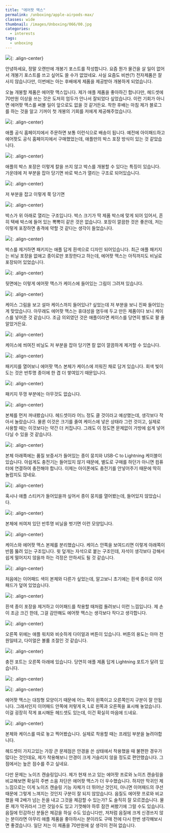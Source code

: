 ```yaml
---
title: "에어팟 맥스"
permalink: /unboxing/apple-airpods-max/
classes: wide
thumbnail: /images/Unboxing/066/00.jpg
categories:
  - interests
tags:
  - unboxing
---
```


![](/images/Unboxing/066/00.jpg){: .align-center}

안녕하세요, 정말 오랜만에 개봉기 포스트를 작성합니다. 요즘 뭔가 물건을 살 일이 없어서 개봉기 포스트를 쓰고 싶어도 쓸 수가 없었네요. 사실 요즘도 비싼(?) 전자제품은 잘 사지 않습니다만, 이번에는 아는 후배에게 제품을 제공받아 개봉하게 되었습니다.

오늘 개봉할 제품은 에어팟 맥스입니다. 제가 애플 제품을 좋아하긴 합니다만, 헤드셋에 70만원 이상을 쓰는 것은 도저히 엄두가 안나서 잘되었다 싶었습니다. 이런 기회가 아니면 에어팟 맥스를 써볼 일이 앞으로도 없을 것 같거든요. 착한 후배는 마침 제가 블로그를 하는 것을 알고 기꺼이 첫 개봉의 기회를 저에게 제공해주었습니다.

![](/images/Unboxing/066/01.jpg){: .align-center}

애플 공식 홈페이지에서 주문하면 보통 이런식으로 배송이 됩니다. 예전에 아이패드하고 에어팟도 공식 홈페이지에서 구매했었는데, 애플만의 박스 포장 방식이 있는 것 같았습니다.

![](/images/Unboxing/066/02.jpg){: .align-center}

애플의 박스 포장은 이렇게 칼을 쓰지 않고 박스를 개봉할 수 있다는 특징이 있습니다. 가운데에 저 부분을 잡아 당기면 바로 박스가 열리는 구조로 되어있습니다.

![](/images/Unboxing/066/03.jpg){: .align-center}

저 부분을 잡고 이렇게 쭉 당기면

![](/images/Unboxing/066/04.jpg){: .align-center}

박스가 위 아래로 열리는 구조입니다. 박스 크기가 딱 제품 박스에 맞게 되어 있어서, 흔히 택배 박스에 들어 있는 뽁뽁이 같은 것은 없습니다. 포장이 깔끔한 것은 좋은데, 저는 이렇게 포장하면 충격에 약할 것 같다는 생각이 들었습니다.

![](/images/Unboxing/066/05.jpg){: .align-center}

박스를 제거하면 패키지는 애플 답게 흰색으로 디자인 되어있습니다. 최근 애플 패키지는 비닐 포장을 없애고 종이로만 포장한다고 하는데, 에어팟 맥스는 아직까지도 비닐로 포장되어 있었습니다.

![](/images/Unboxing/066/06.jpg){: .align-center}

뒷면에는 이렇게 에어팟 맥스가 케이스에 들어있는 그림이 그려져 있습니다.

![](/images/Unboxing/066/07.jpg){: .align-center}

케이스 그림을 보고 설마 케이스까지 들어있나? 싶었는데 저 부분을 보니 진짜 들어있는게 맞았습니다. 아무래도 에어팟 맥스는 휴대성을 염두에 두고 만든 제품이다 보니 케이스를 넣어준 것 같습니다. 조금 의외였던 것은 애플이라면 케이스를 당연히 별도로 팔 줄 알았거든요.

![](/images/Unboxing/066/08.jpg){: .align-center}

케이스에 씌여진 비닐도 저 부분을 잡아 당기면 칼 없이 깔끔하게 제거할 수 있습니다.

![](/images/Unboxing/066/09.jpg){: .align-center}

패키지를 열어보니 에어팟 맥스 본체가 케이스에 끼워진 채로 담겨 있습니다. 회색 빛이 도는 것은 반투명 종이에 한 겹 더 쌓여있기 때문입니다.

![](/images/Unboxing/066/10.jpg){: .align-center}

패키지 뚜껑 부분에는 아무것도 없습니다.

![](/images/Unboxing/066/11.jpg){: .align-center}

본체를 먼저 꺼내봤습니다. 헤드셋이라 어느 정도 클 것이라고 예상했는데, 생각보다 작아서 놀랐습니다. 물론 이것은 크기를 줄여 케이스에 넣은 상태라 그런 것이고, 실제로 사용할 때는 이것보다는 약간 더 커집니다. 그래도 이 정도면 문제없이 가방에 쉽게 넣어다닐 수 있을 것 같습니다.

![](/images/Unboxing/066/12.jpg){: .align-center}

본체 아래쪽에는 품질 보증서가 들어있는 종이 뭉치와 USB-C to Lightning 케이블이 있습니다. 아쉽게도 충전기는 들어있지 않기 때문에, 별도로 구매를 하던가 아니면 컴퓨터에 연결하여 충전해야 합니다. 이제는 아이폰에도 충전기를 안넣어주기 때문에 딱히 놀랍지도 않네요.

![](/images/Unboxing/066/13.jpg){: .align-center}

혹시나 애플 스티커가 들어있을까 싶어서 종이 뭉치를 열어봤는데, 들어있지 않았습니다.

![](/images/Unboxing/066/14.jpg){: .align-center}

본체에 씌여져 있던 반투명 비닐을 벗기면 이런 모양입니다.

![](/images/Unboxing/066/15.jpg){: .align-center}

케이스와 에어팟 맥스 본체를 분리했습니다. 케이스 안쪽을 보여드리면 이렇게 아래쪽이 반쯤 뚫려 있는 구조입니다. 윗 덮개는 자석으로 붙는 구조인데, 자석이 생각보다 강해서 쉽게 떨어지지 않을까 하는 걱정은 안하셔도 될 것 같습니다.

![](/images/Unboxing/066/16.jpg){: .align-center}

처음에는 이어패드 색이 본체와 다른가 싶었는데, 알고보니 초기에는 흰색 종이로 이어패드가 덮여 있었습니다.

![](/images/Unboxing/066/17.jpg){: .align-center}

흰색 종이 포장을 제거하고 이어패드를 착용할 때처럼 돌려보니 이런 느낌입니다. 제 손이 조금 크긴 한데, 그걸 감안해도 에어팟 맥스는 생각보다 작다고 생각합니다.

![](/images/Unboxing/066/18.jpg){: .align-center}

오른쪽 위에는 애플 워치와 비슷하게 다이얼과 버튼이 있습니다. 버튼의 용도는 아마 전원일테고, 다이얼은 볼륨 조절인 것 같습니다.

![](/images/Unboxing/066/19.jpg){: .align-center}

충전 포트는 오른쪽 아래에 있습니다. 당연히 애플 제품 답게 Lightning 포트가 달려 있습니다.

![](/images/Unboxing/066/20.jpg){: .align-center}

![](/images/Unboxing/066/21.jpg){: .align-center}

에어팟 맥스는 대칭형 모양이기 때문에 어느 쪽이 왼쪽이고 오른쪽인지 구분이 잘 안됩니다. 그래서인지 이어패드 안쪽에 저렇게 R, L로 왼쪽과 오른쪽을 표시해 놓았습니다. 이걸 굉장히 작게 표시해둔 헤드셋도 있는데, 이건 확실히 마음에 드네요.

![](/images/Unboxing/066/22.jpg){: .align-center}

본체와 케이스를 따로 놓고 찍어봤습니다. 실제로 착용할 때는 프레임 부분을 늘려야합니다.

헤드셋이 가지고있는 가장 큰 문제점은 안경을 쓴 상태에서 착용했을 때 불편한 경우가 많다는 것인데요, 제가 착용해보니 안경이 크게 거슬리지 않을 정도로 편안했습니다. 그 점에서는 높은 점수를 주고 싶네요.

다만 문제는 노이즈 캔슬링입니다. 제가 현재 쓰고 있는 에어팟 프로와 노이즈 캔슬링을 비교해보면 확실히 주변 소음 차단은 에어팟 맥스가 더 우수했습니다. 하지만 막귀인 제 느낌으로는 이게 노이즈 캔슬링 기능 자체가 더 뛰어난 것인지, 아니면 이어패드의 쿠션때문에 그렇게 느껴지는 것인지 구분이 잘 되지 않았습니다. 음질도 에어팟 프로와 비교했을 때 2배가 넘는 돈을 내고 그것을 체감할 수 있는가? 도 솔직히 잘 모르겠습니다. 물론 제가 막귀라서 그런 것일수도 있고 기껏해야 하루 잠깐 써봤기에 그럴 수도 있습니다. 음질에 민감하신 분들은 체감을 하실 수도 있습니다만, 저처럼 음질에 크게 신경쓰지 않는 분이라면 아무리 애플 제품을 좋아하시는 분이라도 구매 전에 다시 한번 생각해보시면 좋겠습니다. 일단 저는 이 제품을 70만원에 살 생각이 전혀 없습니다.